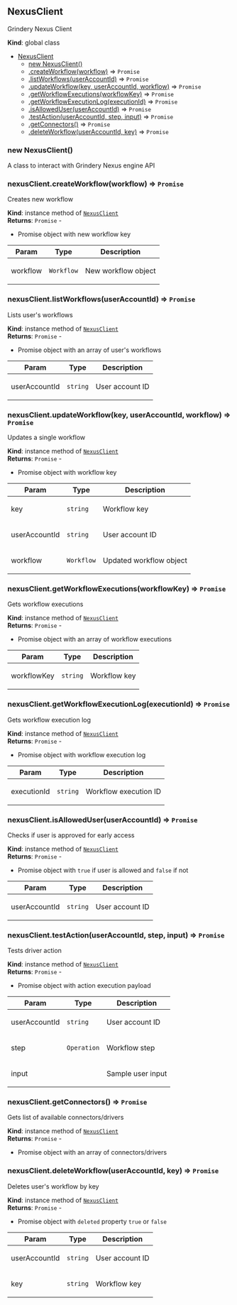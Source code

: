 <a name="NexusClient"></a>

## NexusClient
<p>Grindery Nexus Client</p>

**Kind**: global class  

* [NexusClient](#NexusClient)
    * [new NexusClient()](#new_NexusClient_new)
    * [.createWorkflow(workflow)](#NexusClient+createWorkflow) ⇒ <code>Promise</code>
    * [.listWorkflows(userAccountId)](#NexusClient+listWorkflows) ⇒ <code>Promise</code>
    * [.updateWorkflow(key, userAccountId, workflow)](#NexusClient+updateWorkflow) ⇒ <code>Promise</code>
    * [.getWorkflowExecutions(workflowKey)](#NexusClient+getWorkflowExecutions) ⇒ <code>Promise</code>
    * [.getWorkflowExecutionLog(executionId)](#NexusClient+getWorkflowExecutionLog) ⇒ <code>Promise</code>
    * [.isAllowedUser(userAccountId)](#NexusClient+isAllowedUser) ⇒ <code>Promise</code>
    * [.testAction(userAccountId, step, input)](#NexusClient+testAction) ⇒ <code>Promise</code>
    * [.getConnectors()](#NexusClient+getConnectors) ⇒ <code>Promise</code>
    * [.deleteWorkflow(userAccountId, key)](#NexusClient+deleteWorkflow) ⇒ <code>Promise</code>

<a name="new_NexusClient_new"></a>

### new NexusClient()
<p>A class to interact with Grindery Nexus engine API</p>

<a name="NexusClient+createWorkflow"></a>

### nexusClient.createWorkflow(workflow) ⇒ <code>Promise</code>
<p>Creates new workflow</p>

**Kind**: instance method of [<code>NexusClient</code>](#NexusClient)  
**Returns**: <code>Promise</code> - <ul>
<li>Promise object with new workflow key</li>
</ul>  

| Param | Type | Description |
| --- | --- | --- |
| workflow | <code>Workflow</code> | <p>New workflow object</p> |

<a name="NexusClient+listWorkflows"></a>

### nexusClient.listWorkflows(userAccountId) ⇒ <code>Promise</code>
<p>Lists user's workflows</p>

**Kind**: instance method of [<code>NexusClient</code>](#NexusClient)  
**Returns**: <code>Promise</code> - <ul>
<li>Promise object with an array of user's workflows</li>
</ul>  

| Param | Type | Description |
| --- | --- | --- |
| userAccountId | <code>string</code> | <p>User account ID</p> |

<a name="NexusClient+updateWorkflow"></a>

### nexusClient.updateWorkflow(key, userAccountId, workflow) ⇒ <code>Promise</code>
<p>Updates a single workflow</p>

**Kind**: instance method of [<code>NexusClient</code>](#NexusClient)  
**Returns**: <code>Promise</code> - <ul>
<li>Promise object with workflow key</li>
</ul>  

| Param | Type | Description |
| --- | --- | --- |
| key | <code>string</code> | <p>Workflow key</p> |
| userAccountId | <code>string</code> | <p>User account ID</p> |
| workflow | <code>Workflow</code> | <p>Updated workflow object</p> |

<a name="NexusClient+getWorkflowExecutions"></a>

### nexusClient.getWorkflowExecutions(workflowKey) ⇒ <code>Promise</code>
<p>Gets workflow executions</p>

**Kind**: instance method of [<code>NexusClient</code>](#NexusClient)  
**Returns**: <code>Promise</code> - <ul>
<li>Promise object with an array of workflow executions</li>
</ul>  

| Param | Type | Description |
| --- | --- | --- |
| workflowKey | <code>string</code> | <p>Workflow key</p> |

<a name="NexusClient+getWorkflowExecutionLog"></a>

### nexusClient.getWorkflowExecutionLog(executionId) ⇒ <code>Promise</code>
<p>Gets workflow execution log</p>

**Kind**: instance method of [<code>NexusClient</code>](#NexusClient)  
**Returns**: <code>Promise</code> - <ul>
<li>Promise object with workflow execution log</li>
</ul>  

| Param | Type | Description |
| --- | --- | --- |
| executionId | <code>string</code> | <p>Workflow execution ID</p> |

<a name="NexusClient+isAllowedUser"></a>

### nexusClient.isAllowedUser(userAccountId) ⇒ <code>Promise</code>
<p>Checks if user is approved for early access</p>

**Kind**: instance method of [<code>NexusClient</code>](#NexusClient)  
**Returns**: <code>Promise</code> - <ul>
<li>Promise object with <code>true</code> if user is allowed and <code>false</code> if not</li>
</ul>  

| Param | Type | Description |
| --- | --- | --- |
| userAccountId | <code>string</code> | <p>User account ID</p> |

<a name="NexusClient+testAction"></a>

### nexusClient.testAction(userAccountId, step, input) ⇒ <code>Promise</code>
<p>Tests driver action</p>

**Kind**: instance method of [<code>NexusClient</code>](#NexusClient)  
**Returns**: <code>Promise</code> - <ul>
<li>Promise object with action execution payload</li>
</ul>  

| Param | Type | Description |
| --- | --- | --- |
| userAccountId | <code>string</code> | <p>User account ID</p> |
| step | <code>Operation</code> | <p>Workflow step</p> |
| input |  | <p>Sample user input</p> |

<a name="NexusClient+getConnectors"></a>

### nexusClient.getConnectors() ⇒ <code>Promise</code>
<p>Gets list of available connectors/drivers</p>

**Kind**: instance method of [<code>NexusClient</code>](#NexusClient)  
**Returns**: <code>Promise</code> - <ul>
<li>Promise object with an array of connectors/drivers</li>
</ul>  
<a name="NexusClient+deleteWorkflow"></a>

### nexusClient.deleteWorkflow(userAccountId, key) ⇒ <code>Promise</code>
<p>Deletes user's workflow by key</p>

**Kind**: instance method of [<code>NexusClient</code>](#NexusClient)  
**Returns**: <code>Promise</code> - <ul>
<li>Promise object with <code>deleted</code> property <code>true</code> or <code>false</code></li>
</ul>  

| Param | Type | Description |
| --- | --- | --- |
| userAccountId | <code>string</code> | <p>User account ID</p> |
| key | <code>string</code> | <p>Workflow key</p> |

